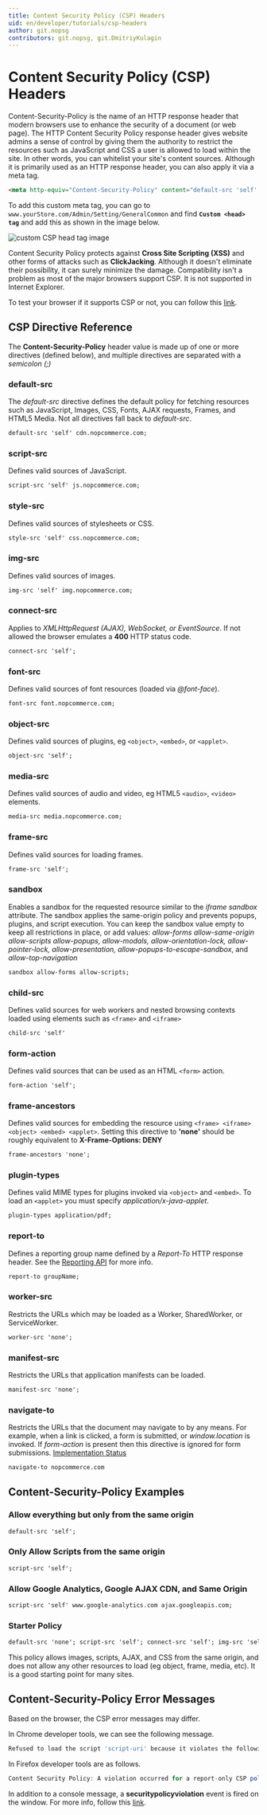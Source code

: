 ```yaml
---
title: Content Security Policy (CSP) Headers
uid: en/developer/tutorials/csp-headers
author: git.nopsg
contributors: git.nopsg, git.DmitriyKulagin
---
```


# Content Security Policy (CSP) Headers

Content-Security-Policy is the name of an HTTP response header that modern browsers use to enhance the security of a document (or web page). The HTTP Content Security Policy response header gives website admins a sense of control by giving them the authority to restrict the resources such as JavaScript and CSS a user is allowed to load within the site. In other words, you can whitelist your site's content sources. Although it is primarily used as an HTTP response header, you can also apply it via a meta tag.

```html
<meta http-equiv="Content-Security-Policy" content="default-src 'self'; img-src 'self' https://img.nopcommerce.com; object-src 'none'; script-src 'self'; style-src 'self'; frame-ancestors 'self'; base-uri 'self'; form-action 'self';">
```

To add this custom meta tag, you can go to `www.yourStore.com/Admin/Setting/GeneralCommon` and find **`Custom <head> tag`** and add this as shown in the image below.

![custom CSP head tag image](_static/csp-headers/custom-csp-head-tag.png)

Content Security Policy protects against **Cross Site Scripting (XSS)** and other forms of attacks such as **ClickJacking**. Although it doesn't eliminate their possibility, it can surely minimize the damage. Compatibility isn't a problem as most of the major browsers support CSP. It is not supported in Internet Explorer.

To test your browser if it supports CSP or not, you can follow this [link](https://content-security-policy.com/browser-test/).

## CSP Directive Reference

The **Content-Security-Policy** header value is made up of one or more directives (defined below), and multiple directives are separated with a *semicolon (;)*

### default-src

The *default-src* directive defines the default policy for fetching resources such as JavaScript, Images, CSS, Fonts, AJAX requests, Frames, and HTML5 Media. Not all directives fall back to *default-src*.

```html
default-src 'self' cdn.nopcommerce.com;
```

### script-src

Defines valid sources of JavaScript.

```html
script-src 'self' js.nopcommerce.com;
```

### style-src

Defines valid sources of stylesheets or CSS.

```html
style-src 'self' css.nopcommerce.com;
```

### img-src

Defines valid sources of images.

```html
img-src 'self' img.nopcommerce.com;
```

### connect-src

Applies to *XMLHttpRequest (AJAX), WebSocket, or EventSource*. If not allowed the browser emulates a **400** HTTP status code.

```html
connect-src 'self';
```

### font-src

Defines valid sources of font resources (loaded via *@font-face*).

```html
font-src font.nopcommerce.com;
```

### object-src

Defines valid sources of plugins, eg `<object>`, `<embed>`, or `<applet>`.

```html
object-src 'self';
```

### media-src

Defines valid sources of audio and video, eg HTML5 `<audio>`, `<video>` elements.

```html
media-src media.nopcommerce.com;
```

### frame-src

Defines valid sources for loading frames.

```html
frame-src 'self';
```

### sandbox

Enables a sandbox for the requested resource similar to the *iframe sandbox* attribute. The sandbox applies the same-origin policy and prevents popups, plugins, and script execution. You can keep the sandbox value empty to keep all restrictions in place, or add values: *allow-forms allow-same-origin allow-scripts allow-popups, allow-modals, allow-orientation-lock, allow-pointer-lock, allow-presentation, allow-popups-to-escape-sandbox*, and *allow-top-navigation*

```html
sandbox allow-forms allow-scripts;
```

### child-src

Defines valid sources for web workers and nested browsing contexts loaded using elements such as `<frame>` and `<iframe>`

```html
child-src 'self'
```

### form-action

Defines valid sources that can be used as an HTML `<form>` action.

```html
form-action 'self';
```

### frame-ancestors

Defines valid sources for embedding the resource using `<frame> <iframe> <object> <embed> <applet>`. Setting this directive to **'none'** should be roughly equivalent to **X-Frame-Options: DENY**

```html
frame-ancestors 'none';
```

### plugin-types

Defines valid MIME types for plugins invoked via `<object>` and `<embed>`. To load an `<applet>` you must specify *application/x-java-applet*.

```html
plugin-types application/pdf;
```

### report-to

Defines a reporting group name defined by a *Report-To* HTTP response header. See the [Reporting API](https://w3c.github.io/reporting/) for more info.

```html
report-to groupName;
```

### worker-src

Restricts the URLs which may be loaded as a Worker, SharedWorker, or ServiceWorker.

```html
worker-src 'none';
```

### manifest-src

Restricts the URLs that application manifests can be loaded.

```html
manifest-src 'none';
```

### navigate-to

Restricts the URLs that the document may navigate to by any means. For example, when a link is clicked, a form is submitted, or *window.location* is invoked. If *form-action* is present then this directive is ignored for form submissions. [Implementation Status](https://www.chromestatus.com/features/6457580339593216)

```html
navigate-to nopcommerce.com
```

## Content-Security-Policy Examples

### Allow everything but only from the same origin

```html
default-src 'self';
```

### Only Allow Scripts from the same origin

```html
script-src 'self';
```

### Allow Google Analytics, Google AJAX CDN, and Same Origin

```html
script-src 'self' www.google-analytics.com ajax.googleapis.com;
```

### Starter Policy

```html
default-src 'none'; script-src 'self'; connect-src 'self'; img-src 'self'; style-src 'self';
```

This policy allows images, scripts, AJAX, and CSS from the same origin, and does not allow any other resources to load (eg object, frame, media, etc). It is a good starting point for many sites.

## Content-Security-Policy Error Messages

Based on the browser, the CSP error messages may differ.

In Chrome developer tools, we can see the following message.

```js
Refused to load the script 'script-uri' because it violates the following Content Security Policy directive: "your CSP directive".
```

In Firefox developer tools are as follows.

```js
Content Security Policy: A violation occurred for a report-only CSP policy ("An attempt to execute inline scripts has been blocked"). The behavior was allowed, and a CSP report was sent.
```

In addition to a console message, a **securitypolicyviolation** event is fired on the window. For more info, follow this [link](https://www.w3.org/TR/CSP2/#firing-securitypolicyviolationevent-events.).
